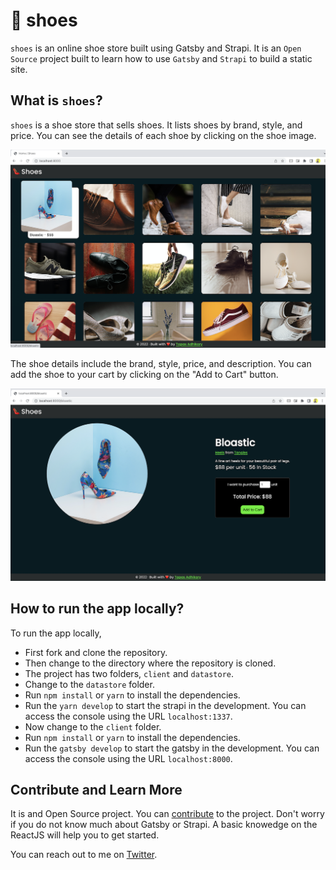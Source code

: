 # 👠 shoes

`shoes` is an online shoe store built using Gatsby and Strapi. It is an `Open Source` project built to learn how to use `Gatsby` and `Strapi` to build a static site.

## What is `shoes`?

`shoes` is a shoe store that sells shoes. It lists shoes by brand, style, and price. You can see the details of each shoe by clicking on the shoe image.

![Shoe List](./images/shoe-list.png)

The shoe details include the brand, style, price, and description. You can add the shoe to your cart by clicking on the "Add to Cart" button.

![Shoe Details](./images/shoe-details.png)

## How to run the app locally?

To run the app locally,

- First fork and clone the repository.
- Then change to the directory where the repository is cloned.
- The project has two folders, `client` and `datastore`.
- Change to the `datastore` folder.
- Run `npm install` or `yarn` to install the dependencies.
- Run the `yarn develop` to start the strapi in the development. You can access the console using the URL `localhost:1337`.
- Now change to the `client` folder.
- Run `npm install` or `yarn` to install the dependencies.
- Run the `gatsby develop` to start the gatsby in the development. You can access the console using the URL `localhost:8000`.

## Contribute and Learn More

It is and Open Source project. You can [contribute](CONTRIBUTING.md) to the project. Don't worry if you do not know much about Gatsby or Strapi. A basic knowedge on the ReactJS will help you to get started.

You can reach out to me on [Twitter](https://twitter.com/tapasadhikary).




